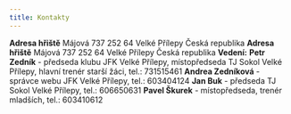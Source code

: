 ```yaml
---
title: Kontakty
---
```

**Adresa hřiště**
Májová 737
252 64 Velké Přílepy
Česká republika
**Adresa hřiště**
Májová 737
252 64 Velké Přílepy
Česká republika
**Vedení:**
**Petr Zedník** - předseda klubu JFK Velké Přílepy, místopředseda TJ Sokol Velké Přílepy, hlavní trenér starší žáci, tel.: 731515461
**Andrea Zedníková** - správce webu JFK Velké Přílepy, tel.: 603404124
**Jan Buk** - předseda TJ Sokol Velké Přílepy, tel.: 606650631
**Pavel Škurek** - místopředseda, trenér mladších, tel.: 603410612
